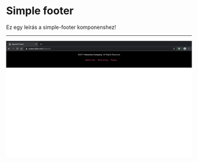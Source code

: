 # Simple footer

Ez egy leírás  a simple-footer komponenshez!
<hr>

![Image of simple-footer](https://raw.githubusercontent.com/kovacsmarkakos/my-components/master/footers/simple-footer/simple-footer.png?token=APPHQVNK2EYHVRNCQNNY5CC6XUHHC)
